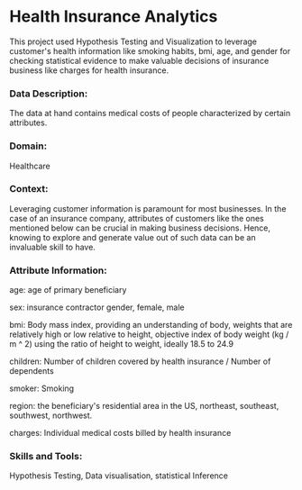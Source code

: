 # Health Insurance Analytics

This project used Hypothesis Testing and Visualization to leverage customer's health information like smoking habits, bmi, age, and gender for checking statistical evidence to make valuable decisions of insurance business like charges for health insurance.


### Data Description:
The data at hand contains medical costs of people characterized by certain attributes.


### Domain:
Healthcare


### Context:
Leveraging customer information is paramount for most businesses. In the case of an insurance company, attributes of customers like the ones mentioned below can be crucial in making business decisions. Hence, knowing to explore and generate value out of such data can be an invaluable skill to have.


### Attribute Information:

age: age of primary beneficiary

sex: insurance contractor gender, female, male

bmi: Body mass index, providing an understanding of body, weights that are relatively high or low relative to height, objective index of body weight (kg / m ^ 2) using the ratio of height to weight, ideally 18.5 to 24.9

children: Number of children covered by health insurance / Number of dependents

smoker: Smoking

region: the beneficiary's residential area in the US, northeast, southeast, southwest, northwest.

charges: Individual medical costs billed by health insurance



### Skills and Tools:

Hypothesis Testing, Data visualisation, statistical Inference

